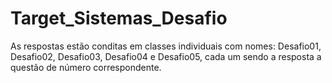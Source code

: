# Target_Sistemas_Desafio

As respostas estão conditas em classes individuais com nomes: Desafio01, Desafio02, Desafio03, Desafio04 e Desafio05, cada um sendo a resposta a questão de número correspondente.
